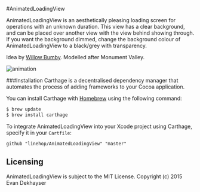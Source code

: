 #AnimatedLoadingView

AnimatedLoadingView is an aesthetically pleasing loading screen for operations with an unknown duration. This view has a clear background, and can be placed over another view with the view behind showing through. If you want the background dimmed, change the background colour of AnimatedLoadingView to a black/grey with transparency.

Idea by [Willow Bumby](https://www.github.com/istx25). 
Modelled after Monument Valley.

![animation](https://cloud.githubusercontent.com/assets/6799989/7996066/7121373c-0ad1-11e5-9ce6-d2895ee8759d.gif)

###Installation
Carthage is a decentralised dependency manager that automates the process of adding frameworks to your Cocoa application.

You can install Carthage with [Homebrew](http://brew.sh/) using the following command:

```bash
$ brew update
$ brew install carthage
```

To integrate AnimatedLoadingView into your Xcode project using Carthage, specify it in your `Cartfile`:

```ogdl
github "linehop/AnimatedLoadingView" "master"
```

## Licensing

AnimatedLoadingView is subject to the MIT License. Copyright (c) 2015 Evan Dekhayser
